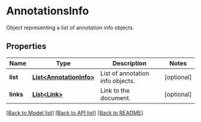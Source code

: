 ﻿
# AnnotationsInfo
Object representing a list of annotation info objects.

## Properties
Name | Type | Description | Notes
------------ | ------------- | ------------- | -------------
**list** | [**List&lt;AnnotationInfo&gt;**](AnnotationInfo.md) | List of annotation info objects. | [optional]
**links** | [**List&lt;Link&gt;**](Link.md) | Link to the document. | [optional]


[[Back to Model list]](../../README.md#documentation-for-models) [[Back to API list]](../../README.md#documentation-for-api-endpoints) [[Back to README]](../../README.md)


